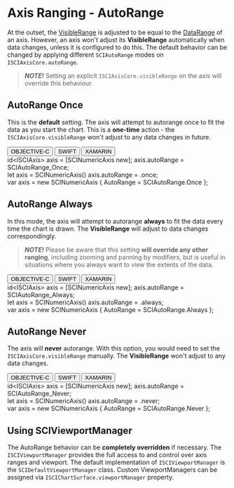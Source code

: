 # Axis Ranging - AutoRange
At the outset, the [VisibleRange](axis-ranging---visiblerange-and-datarange.html) is adjusted to be equal to the [DataRange](axis-ranging---visiblerange-and-datarange.html) of an axis. However, an axis won't adjust its **VisibleRange** automatically when data changes, unless it is configured to do this. The default behavior can be changed by applying different `SCIAutoRange` modes on `ISCIAxisCore.autoRange`.

> **_NOTE!_** Setting an explicit `ISCIAxisCore.visibleRange` on the axis will override this behaviour.

## AutoRange Once
This is the **default** setting. The axis will attempt to autorange once to fit the data as you start the chart. This is a **one-time** action - the `ISCIAxisCore.visibleRange`  won't adjust to any data changes in future.

<div class="code-snippet-tabs">
  <button class="code-snippet-tab" onclick="showCodeFor(event, 'objectivec')">OBJECTIVE-C</button>
  <button class="code-snippet-tab" onclick="showCodeFor(event, 'swift')">SWIFT</button>
  <button class="code-snippet-tab" onclick="showCodeFor(event, 'cs')">XAMARIN</button>
</div>
<div class="code-snippet" id="objectivec">
    id&lt;ISCIAxis&gt; axis = [SCINumericAxis new];
    axis.autoRange = SCIAutoRange_Once;
</div>
<div class="code-snippet" id="swift">
    let axis = SCINumericAxis()
    axis.autoRange = .once;
</div>
<div class="code-snippet" id="cs">
    var axis = new SCINumericAxis { AutoRange = SCIAutoRange.Once };
</div>

## AutoRange Always
In this mode, the axis will attempt to autorange **always** to fit the data every time the chart is drawn. The **VisibleRange** will adjust to data changes correspondingly.

> **_NOTE!_** Please be aware that this setting **will override any other ranging**, including zooming and panning by modifiers, but is useful in situations where you always want to view the extents of the data.

<div class="code-snippet-tabs">
  <button class="code-snippet-tab" onclick="showCodeFor(event, 'objectivec')">OBJECTIVE-C</button>
  <button class="code-snippet-tab" onclick="showCodeFor(event, 'swift')">SWIFT</button>
  <button class="code-snippet-tab" onclick="showCodeFor(event, 'cs')">XAMARIN</button>
</div>
<div class="code-snippet" id="objectivec">
    id&lt;ISCIAxis&gt; axis = [SCINumericAxis new];
    axis.autoRange = SCIAutoRange_Always;
</div>
<div class="code-snippet" id="swift">
    let axis = SCINumericAxis()
    axis.autoRange = .always;
</div>
<div class="code-snippet" id="cs">
    var axis = new SCINumericAxis { AutoRange = SCIAutoRange.Always };
</div>

## AutoRange Never
The axis will **never** autorange. With this option, you would need to set the `ISCIAxisCore.visibleRange` manually. The **VisibleRange** won't adjust to any data changes.

<div class="code-snippet-tabs">
  <button class="code-snippet-tab" onclick="showCodeFor(event, 'objectivec')">OBJECTIVE-C</button>
  <button class="code-snippet-tab" onclick="showCodeFor(event, 'swift')">SWIFT</button>
  <button class="code-snippet-tab" onclick="showCodeFor(event, 'cs')">XAMARIN</button>
</div>
<div class="code-snippet" id="objectivec">
    id&lt;ISCIAxis&gt; axis = [SCINumericAxis new];
    axis.autoRange = SCIAutoRange_Never;
</div>
<div class="code-snippet" id="swift">
    let axis = SCINumericAxis()
    axis.autoRange = .never;
</div>
<div class="code-snippet" id="cs">
    var axis = new SCINumericAxis { AutoRange = SCIAutoRange.Never };
</div>

## Using SCIViewportManager
The AutoRange behavior can be **completely overridden** if necessary. The `ISCIViewportManager` provides the full access to and control over axis ranges and viewport. The default implementation of `ISCIViewportManager` is the `SCIDefaultViewportManager` class. Custom ViewportManagers can be assigned via `ISCIChartSurface.viewportManager` property.

